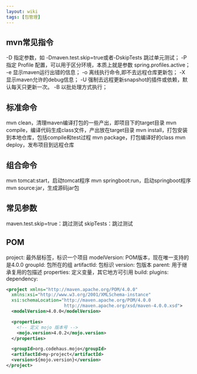 ```yaml
---
layout: wiki
tags: [包管理]
---
```



## mvn常见指令

-D 指定参数，如 -Dmaven.test.skip=true或者-DskipTests 跳过单元测试；
-P 指定 Profile 配置，可以用于区分环境，本质上就是参数 spring.profiles.active；
-e 显示maven运行出错的信息；
-o 离线执行命令,即不去远程仓库更新包；
-X 显示maven允许的debug信息；
-U 强制去远程更新snapshot的插件或依赖，默认每天只更新一次。
-B 以批处理方式执行；

## 标准命令

mvn clean，清理maven编译打包的一些产出，即项目下的target目录
mvn compile，编译代码生成class文件，产出放在target目录
mvn install，打包安装到本地仓库，包括compile和test过程
mvn package，打包编译好的class
mvn deploy，发布项目到远程仓库

## 组合命令

mvn tomcat:start，启动tomcat程序
mvn springboot:run，启动springboot程序
mvn source:jar，生成源码jar包

## 常见参数

maven.test.skip=true：跳过测试
skipTests：跳过测试



## POM

project: 最外层标签，标识一个项目
modelVersion: POM版本，现在唯一支持的是4.0.0
groupId: 包所在的组
artifactId: 包标识
version: 包版本
parent: 用于继承复用的包描述
properties: 定义变量，其它地方可引用
build:
plugins:
dependency:

```xml
<project xmlns="http://maven.apache.org/POM/4.0.0"
  xmlns:xsi="http://www.w3.org/2001/XMLSchema-instance"
  xsi:schemaLocation="http://maven.apache.org/POM/4.0.0
                      http://maven.apache.org/xsd/maven-4.0.0.xsd">
  <modelVersion>4.0.0</modelVersion>

  <properties>
    <!-- 定义 mojo 版本号 -->
    <mojo.version>4.0.2</mojo.version>
  </properties>

  <groupId>org.codehaus.mojo</groupId>
  <artifactId>my-project</artifactId>
  <version>${mojo.version}</version>
</project>
```